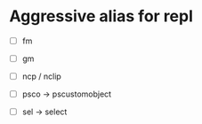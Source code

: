 # Aggressive alias for repl

- [ ] fm
- [ ] gm
- [ ] ncp / nclip
- [ ] psco -> pscustomobject
- [ ] sel -> select

